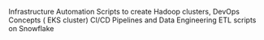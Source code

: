 Infrastructure Automation Scripts to create Hadoop clusters, DevOps Concepts ( EKS cluster) CI/CD Pipelines and Data Engineering ETL scripts on Snowflake
